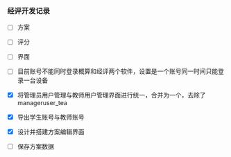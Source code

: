 ### 经评开发记录
- [ ] 方案
- [ ] 评分
- [ ] 界面
- [ ] 目前账号不能同时登录概算和经评两个软件，设置是一个账号同一时间只能登录一台设备

- [x] 将管理员用户管理与教师用户管理界面进行统一，合并为一个，去除了manageruser_tea
- [x] 导出学生账号与教师账号
- [x] 设计并搭建方案编辑界面
- [ ] 保存方案数据